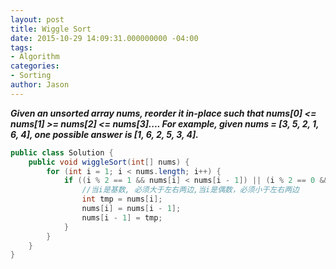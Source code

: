 ```yaml
---
layout: post
title: Wiggle Sort
date: 2015-10-29 14:09:31.000000000 -04:00
tags:
- Algorithm
categories:
- Sorting
author: Jason
---
```

<p><strong><em>Given an unsorted array nums, reorder it in-place such that nums[0] &lt;= nums[1] >= nums[2] &lt;= nums[3].... For example, given nums = [3, 5, 2, 1, 6, 4], one possible answer is [1, 6, 2, 5, 3, 4].</em></strong></p>


``` java
public class Solution {
    public void wiggleSort(int[] nums) {
        for (int i = 1; i < nums.length; i++) {
            if ((i % 2 == 1 && nums[i] < nums[i - 1]) || (i % 2 == 0 && nums[i] > nums[i - 1])) {
                //当i是基数, 必须大于左右两边,当i是偶数，必须小于左右两边
                int tmp = nums[i];
                nums[i] = nums[i - 1];
                nums[i - 1] = tmp;
            }
        }
    }
}
```
